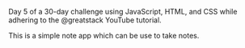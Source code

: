 Day 5 of a 30-day challenge using JavaScript, HTML, and CSS while adhering to the @greatstack YouTube tutorial.

This is a simple note app which can be use to take notes.
